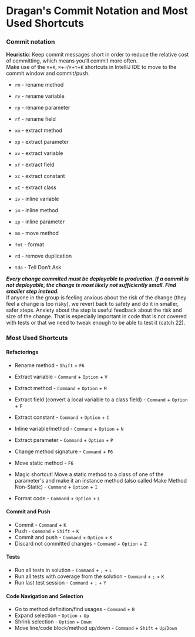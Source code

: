 # Dragan's Commit Notation and Most Used Shortcuts


### Commit notation
**Heuristic**: Keep commit messages short in order to reduce the relative cost of committing, which means you’ll commit more often.  
Make use of the `⌘`+`K`, `⌘`+`⏎`/`⌘`+`⌥`+`K` shortcuts in IntelliJ IDE to move to the commit window and commit/push.

- `rm` - rename method  
- `rv` - rename variable  
- `rp` - rename parameter  
- `rf` - rename field
  
- `xm` - extract method  
- `xp` - extract parameter  
- `xv` - extract variable  
- `xf` - extract field  
- `xc` - extract constant  
- `xC` - extract class  
- `iv` - inline variable  
- `im` - inline method  
- `ip` - inline parameter  
- `mm` - move method  
- `fmt` - format  
- `rd` - remove duplication  
- `tda` - Tell Don’t Ask

_**Every change commited must be deployable to production. If a commit is not deployable, the change is most likely not sufficiently small. Find smaller step instead.**_  
If anyone in the group is feeling anxious about the risk of the change (they feel a change is too risky), we revert back to safety and do it in smaller, safer steps. Anxiety about the step is useful feedback about the risk and size of the change. That is especially important in code that is not covered with tests or that we need to tweak enough to be able to test it (catch 22).


### Most Used Shortcuts

#### Refactorings  
- Rename method - `Shift` + `F6`  
- Extract variable - `Command` + `Option` + `V`  
- Extract method - `Command` + `Option` + `M`  
- Extract field (convert a local variable to a class field) - `Command` + `Option` + `F`  
- Extract constant - `Command` + `Option` + `C`
- Inline variable/method - `Command` + `Option` + `N`  
- Extract parameter - `Command` + `Option` + `P`  

- Change method signature - `Command` + `F6`  
- Move static method - `F6`  
- Magic shortcut! Move a static method to a class of one of the parameter's and make it an instance method (also called Make Method Non-Static) - `Command` + `Option` + `I`  

- Format code - `Command` + `Option` + `L`  

#### Commit and Push  
- Commit - `Command` + `K`  
- Push - `Command` + `Shift` + `K`
- Commit and push - `Command` + `Option` + `K`  
- Discard not committed changes - `Command` + `Option` + `Z`

#### Tests  
- Run all tests in solution - `Command` + `;` + `L`  
- Run all tests with coverage from the solution - `Command` + `;` + `K`  
- Run last test session - `Command` + `;` + `Y`  

#### Code Navigation and Selection  
- Go to method definition/find usages - `Command` + `B`
- Expand selection - `Option` + `Up`  
- Shrink selection - `Option` + `Down`  
- Move line/code block/method up/down - `Command` + `Shift` + `Up`/`Down`  

